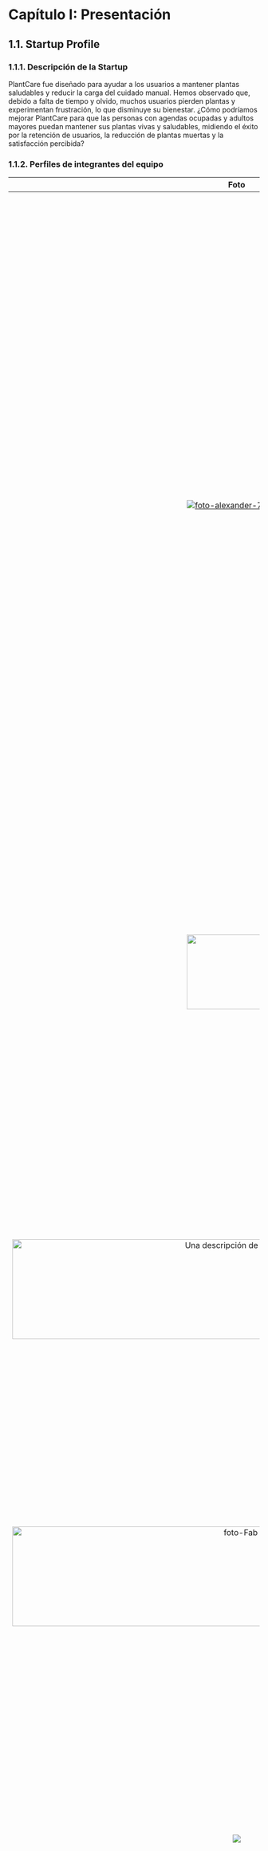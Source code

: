 # Capítulo I: Presentación

## 1.1. Startup Profile



### 1.1.1. Descripción de la Startup
PlantCare fue diseñado para ayudar a los usuarios a mantener plantas saludables y reducir la carga del cuidado manual. Hemos observado que, debido a falta de tiempo y olvido, muchos usuarios pierden plantas y experimentan frustración, lo que disminuye su bienestar. ¿Cómo podríamos mejorar PlantCare para que las personas con agendas ocupadas y adultos mayores puedan mantener sus plantas vivas y saludables, midiendo el éxito por la retención de usuarios, la reducción de plantas muertas y la satisfacción percibida?

### 1.1.2. Perfiles de integrantes del equipo
|           Foto                        |                                                                                                                                                                                                                                                                                                    Descripción                                                                                                                                                                                                                                                                                                    |
| :------------------------------------------------: | :---------------------------------------------------------------------------------------------------------------------------------------------------------------------------------------------------------------------------------------------------------------------------------------------------------------------------------------------------------------------------------------------------------------------------------------------------------------------------------------------------------------------------------------------------------------------------------------------------------------: |
| | ||
| [![foto-alexander-797.jpg](https://i.postimg.cc/9Xw4d68h/foto-alexander-797.jpg)](https://postimg.cc/rzcFcP2n) |        **Cantoral Sedamano, Alexander Alberto - u20181b152** <br> Estudiante de Ingeniería de Software con sólidos conocimientos en programación de aplicaciones web, manejo intermedio de bases de datos con SQL y experiencia en el uso de herramientas tecnológicas de diversos rubros.<br>Destaco por mi capacidad para presentar y analizar información mediante Excel y Power BI, así como por mi participación activa en el desarrollo y despliegue de soluciones de software.<br>Además, cuento con habilidades versátiles en el uso de herramientas comunes para el trabajo universitario. En el ámbito de las habilidades blandas, me caracterizo por ser organizado, comprometido con la calidad de las entregas y por saber trabajar eficientemente en equipo.|
| <img src="https://github.com/user-attachments/assets/9895e794-a88f-4436-a332-8d5c8112f9cb" width="200" height="150"> |**Rodrigo Chirinos Zúñiga - u202217804** <br> Tengo 21 años, soy estudiante de la carrera de Ingeniería de Software, considero que soy una persona responsable y de escucha activa. Estoy comprometido con mis compañeros en realizar un buen trabajo y así aprender todos en el proceso. También tengo conocimientos en programación en C++, HTML, CSS y JavaScript. |
|<img src="https://camo.githubusercontent.com/d34b65759d16b5c85591fadc923b8b4442d58713ffa5a8252ecf550f0d0bd1f0/68747470733a2f2f692e706f7374696d672e63632f375a5942676430522f646173646577712e706e6720" width="900" height="200" alt="Una descripción de la imagen">  |  **Casaverde De La Cruz Ernesto David u20221b657**   <br> Tengo 21 años, soy estudiante de la carrera de Ingeniería de Software, considero que soy una persona responsable y amable. Mis habilidades va desde la programacion frontd, backend,  c++, devops, redes, etc . adema cuento con habilidades estrategicas en la gestion de proyectos. estoy dispuesto a aprender nuevas tecnologias            |
|<img src="https://i.ibb.co/sdJhBW7V/foto-fab3.jpg" width="900" height="200" alt="foto-Fab">|**Reyes Trujillano Fabian Alonso U202218233**   <br> Tengo 20 años y soy estudiante de la carrera de ingenieria de software. Soy una persona segura de sí misma, capaz de tomar decisiones importantes y brindar ideas rápidas para solucionar un problema. Tengo conocimientos intermedios en C++, Python, HTML.
|<img src="https://github.com/user-attachments/assets/6e621406-9662-4f9f-964c-249eb7cb17a1">|**Zevallos Linares Alessandro Netto U202216035**   <br> Soy estudiante de Ingeniería de Software con un fuerte interés en el desarrollo de productos digitales y la tecnología. En mi tiempo libre, me gusta jugar videojuegos. También tengo un interés especial en la música, lo que me ayuda a equilibrar mi vida académica y personal.




## 1.2. Solution Profile

### 1.2.1 Antecedentes y problemática
Con la finalidad de poder conocer y comprender con mayor precisión las necesidades de nuestros usuarios, en este caso universitarios, hemos hecho un estudio por medio de la técnica 5w’s & 2H’s. Según el sitio web Rockcontent (2019) 5w’s & 2H’s es una de las metodologías de gestión empresarial más utilizadas. Puede aplicarse en muchos momentos, empresas y proyectos, ayuda a responder una serie de preguntas decisivas para hacer que las acciones de un negocio sean más estratégicas y precisas. Sin más preámbulos, por siguiente mostraremos la información que hemos logrado recopilar por medio de esta técnica.

| LAS 5W y 2H | Pregunta                                                | Descripción                                                                                                                                                                                                                                                                                                                                                                                                                                                                                                          |
| ----------- | ------------------------------------------------------- | -------------------------------------------------------------------------------------------------------------------------------------------------------------------------------------------------------------------------------------------------------------------------------------------------------------------------------------------------------------------------------------------------------------------------------------------------------------------------------------------------------------------- |
| What?        | ¿Cuál es el problema?           | Personas (ocupadas, aficionados con varias macetas, adultos mayores) no mantienen humedades óptimas en macetas por falta de tiempo, olvido, lo que provoca plantas estresadas/muertas, frustración y pérdida de bienestar.    |
| When?       | ¿Cuándo sucede el problema?  | Ocurre de forma recurrente: durante periodos de alta ocupación laboral (semanas laborales), viajes de fin de semana, temporadas cambiantes (verano/invierno)                                                       |
| Where?       | ¿Dónde sucede el problema?        |  En hogares urbanos, departamentos, oficinas; en espacios con varios contenedores donde es difícil llevar el control manual. |
| Why?      | ¿Por qué sucede el problema?    | Por combinación de: (1) falta de tiempo/distribución de actividades, (2) falta de recordatorios prácticos, (3) desconocimiento de necesidades particulares de cada especie. |
| Who?        | ¿Qué llevara a las personas a usar nuestro producto?  | - Valor percibido (evitar plantas muertas) + comodidad (notificaciones que indican qué y cuándo regar). <br> - Adultos mayores: apoyo para mantener independencia y ocupación terapéutica. <br> - Profesionales: ahorro de tiempo y tranquilidad; aficionados: optimizar salud de colecciones.  |
| How?        | ¿En qué condiciones los clientes usaran nuestro producto?   | Clientes usarán la app y sensores en entornos con conectividad, recibirán notificaciones push; usarán la solución completa con sensores. Uso en interiores y balcones.  |
| How Much?   | ¿Con qué frecuencia o en qué cantidad se utilizará nuestro producto? |  Frecuencia: check diario/semana de humedad (dependiendo de planta). Notificaciones por maceta típicamente 1–4 veces/mes según espécie y estación. Cantidad: usuarios básicos comienzan con 1–3 macetas; aficionados 5–20 macetas; la tarifa se ajusta por maceta adicional. |         

### 1.2.2 Lean UX Process.

#### 1.2.2.1. Lean UX Problem Statements.
__PlantCare__ fue diseñado para lograr que cualquier persona pueda mantener plantas saludables en su hogar con mínimo esfuerzo, obteniendo bienestar y tranquilidad.

Hemos observado que el producto IOT no está cumpliendo esta meta para personas ocupadas y personas amateur, lo cual está causando estrés por olvidar el riego, muerte de plantas y la consiguiente frustración y desistimiento de la jardinería doméstica en nuestro negocio.

¿Cómo podríamos mejorar __PlantCare__ para que nuestros clientes tengan más éxito basado en un aumento en la tasa de supervivencia de las plantas, una reducción del tiempo semanal dedicado al cuidado y un aumento en la sensación de tranquilidad reportada por los usuarios?
#### 1.2.2.2. Lean UX Assumptions.

Para desarrollar la aplicación PlantCare, partimos de varias suposiciones clave que guiarán nuestro proceso de diseño y desarrollo. Estas suposiciones están basadas en una comprensión inicial de las necesidades y problemas de nuestros usuarios objetivo, así como en los resultados esperados para el negocio. A medida que avanzamos en el desarrollo, estas suposiciones se validarán mediante pruebas y retroalimentación continua para asegurar que la solución propuesta cumpla con las expectativas y resuelva eficazmente los desafíos identificados.


**Features:**
- Sensores de humedad por maceta .
- Notificaciones push (alerta cuando regar).
- Perfiles de planta.
- Historial y gráficas de humedad / riegos.
- Gestión de múltiples macetas (agregar/editar).
- Planes y facturación: Básico (hasta 3 macetas), Premium (hasta 10), pago por maceta extra.

**Business Outcomes:**

Definimos nuestro éxito a través de los siguientes resultados medibles, que nos indicarán si estamos progresando hacia nuestra visión:

- Activación: ≥40% de los nuevos usuarios conectan al menos 1 maceta dentro de los primeros 7 días desde el registro.

- Retención: ≥25% de los usuarios que activaron una maceta regresan a la aplicación y realizan al menos una acción significativa (ej: revisar estado, registrar un riego, consultar el historial) 30 días después de su primer uso.

- Monetización: Una tasa de conversión a un plan de suscripción de pago (Premium o compra de maceta extra) de entre el 3% y el 7% en un período de 90 días tras el registro.

- Calidad: Mantener el porcentaje de falsas alertas (notificaciones de riego enviadas incorrectamente cuando el sensor indica que la planta no lo necesita) por debajo del <10% del total de alertas generadas, con el objetivo de preservar la confianza del usuario y sostener la retención.

**Users:**
- **Segmento 1 – Personas ocupadas (departamentos/oficinas):** profesionales con jornada completa, viven en departamentos, suelen tener 1–5 plantas decorativas. Buscan soluciones que requieran poco mantenimiento y ofrezcan tranquilidad.

- **Segmento 2 – Aficionados amateurs:** personas con más plantas (5–20), desean optimizar salud de sus colecciones, les interesa las recomendaciones para diferentes especies.

**User Outcomes & Benefits:**

Nuestro producto está diseñado para entregar los siguientes beneficios fundamentales a nuestros usuarios:

- Tranquilidad y Paz Mental: Eliminar el estrés y la ansiedad de olvidarse de regar las plantas. Los usuarios confían en que PlantCare les avisará a tiempo, permitiéndoles desconectar de la preocupación constante.

- Plantas Más Saludables y Menos Pérdidas: Lograr un mayor porcentaje de supervivencia y un mejor estado de salud general de sus plantas, reduciendo la frustración y el costo asociado a tener que reemplazarlas.

- Ahorro de Tiempo y Esfuerzo: Liberar al usuario de la carga de tener que revisar manualmente la humedad de la tierra de cada maceta de forma constante, automatizando el monitoreo.

- Aprendizaje y Mejora Continua: Empoderar a los usuarios con conocimientos sobre las necesidades específicas de cada planta, permitiéndoles convertirse en mejores cuidadores con el tiempo a través de recomendaciones e insights basados en datos.

**User Assumptions:**

- **¿Quién es el usuario?** Segmento 1: Personas ocupadas (25-55 años) que viven en departamentos u oficinas.
Segmento 2: Aficionados amateurs (55+ años) con más plantas y interés en optimizar su cuidado.


- **¿Dónde encaja la aplicación en su vida?** Encaja como una herramienta de apoyo en su rutina diaria/semanal en el hogar. La consultan para ver el estado de las plantas y confían en sus notificaciones para actuar. Para el Segmento 2, también es una herramienta de aprendizaje.

- **¿Qué problemas tienen nuestros usuarios y como se puede resolver?** Resuelve el problema principal del olvido y la falta de tiempo para regar (Segmento 1). También soluciona la falta de conocimiento sobre las necesidades específicas de cada tipo de planta y la gestión de múltiples plantas (Segmento 2).

- **¿Dónde y cuándo es usada nuestra aplicación?**  Se usa predominantemente en el hogar. Las notificaciones se reciben y actúan durante las mañanas, tardes y fines de semana. La aplicación se consulta de forma rápida para ver estados. El Segmento 2 puede usarla con más frecuencia para revisar historiales y gráficas.

- **¿Qué características son importantes?** Para el Segmento 1: Notificaciones push precisas y facilidad de configuración. Para el Segmento 2: Perfiles de planta, historial y gráficas de humedad/riegos, y gestión de múltiples macetas.
 Para ambos: Fiabilidad y precisión de los sensores.

- **¿Cómo debe verse nuestra aplicación y como debe comportarse?** Debe tener una interfaz de usuario (UI) limpia, minimalista y mobile-first. Su comportamiento debe ser discreto (notificaciones solo cuando es necesario) y confiable. Para el Segmento 2, la UI debe permitir un acceso rápido a datos históricos.



**Business Assumptions**
- Creo que mis clientes tienen la necesidad de mantener sus plantas vivas y saludables sin que les consuma mucho tiempo o les genere estrés.

- Estas necesidades se pueden resolver con un sistema de sensores de humedad económicos, conectados a una aplicación que envíe notificaciones inteligentes y personalizadas por tipo de planta.

- Mis clientes iniciales son (o serán) profesionales ocupados de 25-55 años que viven en departamentos (Segmento 1) y adultos mayores de 55+ años aficionados a las plantas (Segmento 2).

- El valor principal que un cliente quiere obtener de mi servicio es tranquilidad y confianza de que sus plantas están siendo cuidadas correctamente.

- El cliente también puede obtener estos beneficios adicionales aprendizaje sobre el cuidado de plantas, ahorro de tiempo y dinero al no tener que reemplazar plantas muertas.

- Adquiriré a la mayoría de mis clientes a través de marketing digital (redes sociales, blogs de jardinería) y boca a boca entre comunidades de entusiastas.

- Ganaré dinero ofreciendo planes de suscripción: Básico (hasta 3 macetas), Premium (hasta 10) y un cargo adicional por maceta extra más allá de eso.

- Mi competencia principal en el mercado será aplicaciones de recordatorio genéricas, sensores de humedad de otras marcas y métodos tradicionales de cuidado.

- Les venceremos debido a una experiencia integrada y sencilla (hardware + software), notificaciones más inteligentes basadas en perfiles de planta específicos y un modelo de precios claro.

- Mi mayor riesgo de producto es que los sensores fallen o generen falsas alertas (>10%), lo que llevaría a la pérdida de confianza del usuario y a un abandono del servicio.

- Resolveremos esto a través de un riguroso control de calidad del hardware, algoritmos de calibración y una fácil reposición de sensores defectuosos.

#### 1.2.2.3. Lean UX Hypothesis Statements.
Para asegurar que nuestra solución esté alineada con las necesidades y expectativas de nuestros usuarios, hemos formulado las siguientes hipótesis utilizando el enfoque Lean UX. Este enfoque nos permitirá validar nuestras suposiciones a través de iteraciones constantes y ajustes basados en el feedback de los usuarios


- **Creemos que** implementar notificaciones push basadas en la humedad real del suelo  
**para** personas ocupadas (Segmento 1)  
**lograremos** brindarles tranquilidad y reducir la muerte de sus plantas.  
**Sabremos que somos exitosos cuando** el ≥40% de los usuarios active al menos una maceta en la primera semana y el ≥60% de las notificaciones sean actuadas en un plazo de 24 horas.



- **Creemos que** comunicar mensajes de marketing que destacan el "ahorro de tiempo" y la "tranquilidad"  
**para** profesionales ocupados (Segmento 1)  
**lograremos** aumentar significativamente su interés en probar la aplicación.  
**Sabremos que somos exitosos cuando** los anuncios con estos mensajes logren un CTR ≥20% mayor que los anuncios con mensajes genéricos.



- **Creemos que** ofrecer un plan Premium que incluya historial detallado, gráficas y perfiles personalizados por especie  
**para** aficionados amateurs con más de 5 plantas (Segmento 2)  
**lograremos** monetizar su deseo de optimizar el cuidado de su colección.  
**Sabremos que somos exitosos cuando** ≥10% de los usuarios de este segmento con más de 5 macetas se conviertan al plan Premium dentro de los primeros 60 días de uso.

#### 1.2.2.4. Lean UX Canvas.
<table border="1" cellpadding="10" cellspacing="0">
    <tr>
        <td><strong>Lean UX Canvas</strong></td>
        <td><strong>Fecha:</strong> 05/09/2025</td>
        <td><strong>Primera Iteración</strong></td>
    </tr>
    <tr>
        <td>
            <strong>Business Problem</strong><br>
            Muchas personas (profesionales ocupados, aficionados con colecciones y adultos mayores con limitaciones) olvidan o no pueden mantener niveles de humedad óptimos en sus macetas. Resultado: plantas estresadas o muertas, frustración y pérdida de bienestar estético/psicológico. Necesitamos una solución sencilla y accesible que automatice el monitoreo y genere recordatorios fiables.
        </td>
        <td>
            <strong>Solutions</strong><br>
            - Kit IoT con sensor de humedad por maceta.<br> 
            - App móvil con notificaciones push cuando la humedad cae bajo umbrales.<br> 
            - Perfiles de planta.<br> 
            - Historial básico.<br> 
            - Gestión de macetas.
        </td>
        <td>
            <strong>Business Outcomes</strong><br>
            - Activación: ≥40% conectan ≥1 maceta en la primera semana.<br> 
            - Retención: 30-day retention ≥25%.<br> 
            - Monetización: 3–7% conversión a suscripción en 90 días.<br> 
            - Calidad: reducir falsas alertas <10% para mejorar retención.
        </td>
    </tr>
    <tr>
        <td>
            <strong>Users</strong><br>
            - <strong>Segmento 1 – Personas ocupadas (departamentos/oficinas):</strong>  profesionales con jornada completa, viven en departamentos, suelen tener 1–5 plantas decorativas. Buscan soluciones que requieran poco mantenimiento y ofrezcan tranquilidad. <br>
            - <strong>Segmento 2 – Aficionados amateurs:</strong> personas con más plantas (5–20), desean optimizar salud de sus colecciones, les interesa las recomendaciones para diferentes especies.
        </td>
        <td>
            <strong>Hypotheses</strong><br>
            - Creemos que las notificaciones push fiables sobre la humedad reducirán los olvidos de riego y aumentarán la satisfacción de los usuarios. Sabremos si ≥60% de las notificaciones resultan en una acción de riego (autorreporte o confirmación) y el NPS asociado a la funcionalidad es >30. cuando entreguemos notificaciones push fiables cuando la humedad de la maceta caiga por debajo del umbral recomendado. <br> 
            Creemos que comunicar claramente el ahorro de tiempo y la reducción del riesgo de perder plantas aumentará la intención de compra  Sabremos si el CTR dirigidas a personas ocupadas supera al grupo control en ≥20%. cuando  usemos mensajes creativos orientados a “ahorro de tiempo” y tranquilidad frente a un mensaje genérico. <br> 
            Creemos que aficionados con >5 macetas estarán dispuestos a pagar por historial y perfiles personalizados. Sabremos si ≥20% de los usuarios con más de 5 macetas se convierten a Premium cuando estas funciones estén disponibles. cuando ofrezcamos ajustes finos en Premium.
        </td>
        <td>
            <strong>User Outcomes & Benefits</strong><br>
            - Tranquilidad (no olvidar regar).<br>
            - Menos plantas muertas / mejor salud de plantas.<br>
            - Ahorro de tiempo (no controlar manualmente).<br>
            - Aprendizaje gradual (recomendaciones que mejoran - cuidado).
        </td>
    </tr>
    <tr>
        <td>
            <strong>What's the most important thing we need to learn first?</strong><br>
            Si los usuarios realmente actúan sobre las notificaciones y perciben suficiente valor y si hay voluntad de pagar por esa comodidad.
        </td>
        <td colspan="2">
            <strong>What's the least amount of work we need to do to learn the next most important?</strong><br>
            Ejecutar un experimento mínimo:<br> 
            1) Landing page + oferta pre-order para medir interés y willingness-to-pay;<br> 
            2) Contar con ~20 usuarios por 4 semanas para validar que las alertas generan acción; <br>
            3) Prototipo y notificaciones para tests moderados (8–12 sesiones).<br> 
            Estos tres pasos requieren bajo coste y entregan la evidencia clave para decidir invertir en hardware.
        </td>
    </tr>
</table>

## 1.3. Segmentos objetivo

Para asegurar el éxito de PlantCare, hemos identificado dos segmentos clave que serán el foco principal de nuestras estrategias de desarrollo y marketing. Estos segmentos representan a nuestros usuarios ideales y nos permitirán adaptar nuestras funcionalidades y servicios a sus necesidades específicas, maximizando así el impacto de la plataforma.

- **Segmento 1 – Personas ocupadas (departamentos/oficinas):** profesionales con jornada completa, viven en departamentos, suelen tener 1–5 plantas decorativas. Buscan soluciones que requieran poco mantenimiento y ofrezcan tranquilidad.

- **Segmento 2 – Aficionados:** personas con más plantas (5–20), desean optimizar salud de sus colecciones, les interesa las recomendaciones para diferentes especies.
